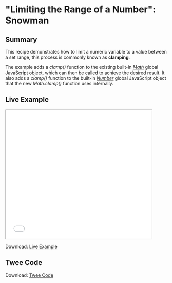 # "Limiting the Range of a Number": Snowman

## Summary

This recipe demonstrates how to limit a numeric variable to a value between a set range, this process is commonly known as **clamping**.

The example adds a *clamp()* function to the existing built-in [*Math*](https://developer.mozilla.org/en-US/docs/Web/JavaScript/Reference/Global_Objects/Math) global JavaScript object, which can then be called to achieve the desired result. It also adds a *clamp()* function to the built-in [*Number*](https://developer.mozilla.org/en-US/docs/Web/JavaScript/Reference/Global_Objects/Number) global JavaScript object that the new *Math.clamp()* function uses internally.


## Live Example

<section>
<iframe src="snowman_clamping_numbers_example.html" height=400 width=90%></iframe>


Download: <a href="snowman_clamping_numbers_example.html" target="_blank">Live Example</a>
</section>

## Twee Code

Download: <a href="snowman_clamping_numbers_twee.txt" target="_blank">Twee Code</a>
